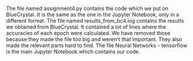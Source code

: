 The file named assignment4.py contains the code which we put on BlueCrystal. It is the same as the one in the Jupyter Notebook, only 
in a different format.
The file named results_from_bc4.log contains the results we obtained from BlueCrystal. It contained a lot of lines where the accuracies of 
each epoch were calculated. We have removed those because they made the file too big and weren't that important. They also made the relevant
parts hard to find. 
The file Neural Networks - tensorflow is the main Jupyter Notebook which contains our code. 
